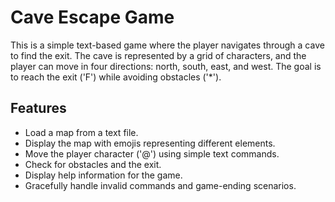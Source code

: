 # Cave Escape Game

This is a simple text-based game where the player navigates through a cave to find the exit. The cave is represented by a grid of characters, and the player can move in four directions: north, south, east, and west. The goal is to reach the exit ('F') while avoiding obstacles ('*').

## Features

- Load a map from a text file. <br/>
- Display the map with emojis representing different elements. <br/>
- Move the player character ('@') using simple text commands. <br/>
- Check for obstacles and the exit. <br/>
- Display help information for the game. <br/>
- Gracefully handle invalid commands and game-ending scenarios.<br/>

